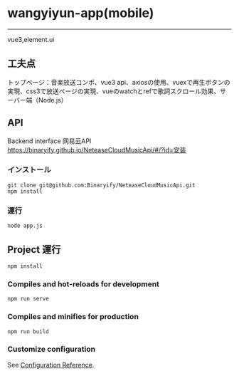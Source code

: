 # wangyiyun-app(mobile)

---
vue3,element.ui
## 工夫点
トップページ：音楽放送コンポ、vue3 api、axiosの使用、vuexで再生ボタンの実現、css3で放送ページの実現、vueのwatchとrefで歌詞スクロール効果、サーバー端（Node.js）
## API
Backend interface
网易云API
https://binaryify.github.io/NeteaseCloudMusicApi/#/?id=安装
### インストール
```
git clone git@github.com:Binaryify/NeteaseCloudMusicApi.git
npm install
````
### 運行
```
node app.js
```




## Project 運行
```
npm install
```

### Compiles and hot-reloads for development
```
npm run serve
```

### Compiles and minifies for production
```
npm run build
```

### Customize configuration
See [Configuration Reference](https://cli.vuejs.org/config/).
